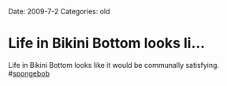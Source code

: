 Date: 2009-7-2
Categories: old

# Life in Bikini Bottom looks li...

Life in Bikini Bottom looks like it would be communally satisfying. #<a href="http://search.twitter.com/search?q=%23spongebob">spongebob</a>
